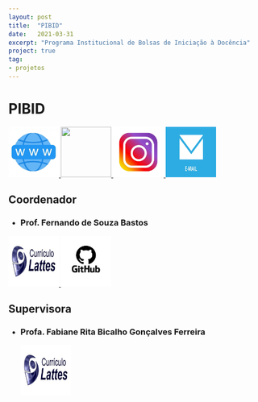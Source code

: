 ```yaml
---
layout: post
title:  "PIBID"
date:   2021-03-31
excerpt: "Programa Institucional de Bolsas de Iniciação à Docência"
project: true
tag:
- projetos
---
```


# PIBID

<div style = "display: inline-block;"> 
   <a href="https://pibid.caf.ufv.br/">
   <img src="../image/site.jpg" style = "height: 100px; width: 100px;">
   </a>
   
   <a href="https://www.youtube.com/channel/UC0-TwS7tf7JhWsy28sE50Gw">
   <img src="../image/youtube.jpg" style = "height: 100px; width: 100px;">
   </a>
  
   <a href="https://www.instagram.com/pibidexatas_ufvcaf/">
   <img src="../image/instagram.jpg" style = "height: 100px; width: 100px;">
   </a>
   
   <a href="mailto:pibid.exatas.caf@ufv.br">
   <img src="../image/email.jpg" style = "height: 100px; width: 100px;">
   </a>
  
</div>   
   
   
## Coordenador
 
* ### Prof. Fernando de Souza Bastos

<div style = "display: inline-block;"> 

   <a href="http://buscatextual.cnpq.br/buscatextual/visualizacv.do?metodo=apresentar&id=K4164030D3">
   <img src="../image/lattes.jpg" style = "height: 100px; width: 100px;">
   </a>
   
   <a href="https://fsbmat-ufv.github.io/">
   <img src="../image/github.jpg" style = "height: 100px; width: 100px;">
   </a>

</div> 

## Supervisora

* ### Profa. Fabiane Rita Bicalho Gonçalves Ferreira

   <a href="http://buscatextual.cnpq.br/buscatextual/visualizacv.do?metodo=apresentar&id=K8056901H7">
   <img src="../image/lattes.jpg" style = "height: 100px; width: 100px;">
   </a>